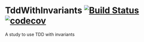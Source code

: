 # TddWithInvariants [![Build Status](https://travis-ci.org/dev-11/TddWithInvariants.svg?branch=master)](https://travis-ci.org/dev-11/TddWithInvariants) [![codecov](https://codecov.io/gh/dev-11/TddWithInvariants/branch/master/graph/badge.svg)](https://codecov.io/gh/TechnionYP5777/TddWithInvariants)
A study to use TDD with invariants 

